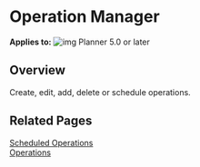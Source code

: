 # Operation Manager

**Applies to:** ![img](https://profitbasedocs.blob.core.windows.net/icons/yes-icon.png) Planner 5.0 or later

## Overview

Create, edit, add, delete or schedule operations.

## Related Pages

[Scheduled Operations](operation-manager/ScheduledOperations.md)  
[Operations](operation-manager/Operations.md)  

